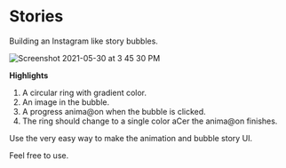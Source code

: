 # Stories

Building an Instagram like story bubbles.

![Screenshot 2021-05-30 at 3 45 30 PM](https://user-images.githubusercontent.com/46319748/120110804-ba4b2080-c18c-11eb-9c97-cff28d8313ce.png)


**Highlights**
1. A circular ring with gradient color.
2. An image in the bubble.
3. A progress anima@on when the bubble is clicked.
4. The ring should change to a single color aCer the anima@on finishes.

Use the very easy way to make the animation and bubble story UI.

Feel free to use.

